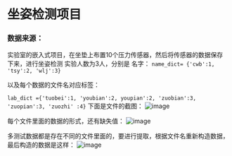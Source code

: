 坐姿检测项目
===
### 数据来源：
   实验室的嵌入式项目，在坐垫上布置10个压力传感器，然后将传感器的数据保存下来，进行坐姿检测
   实验人数为3人，分别是
   名字：
      `name_dict= {'cwb':1,
                  'tsy':2,
                  'wlj':3}`
                  
   以及每个数据的文件名对应标签：

   `lab_dict ={'tuobei':1,
              'youbian':2,
               youpian':2,
              'zuobian':3,
              'zuopian':3,
              'zuozhi' :4}`
   下面是文件的截图：
  ![image](https://user-images.githubusercontent.com/40688203/42500236-4296c6c0-8463-11e8-94f7-98c2abe93853.png)
  
  每个文件里面的数据的形式，还有缺失值：
  ![image](https://user-images.githubusercontent.com/40688203/42500402-c487dc32-8463-11e8-9838-1db68a1b27e7.png)
  
  多测试数据都是存在不同的文件里面的，要进行提取，根据文件名重新构造数据，最后构造的数据是这样：
  ![image](https://user-images.githubusercontent.com/40688203/42500494-0d58410e-8464-11e8-9c0a-f6f1daaf4c44.png)

  
  





